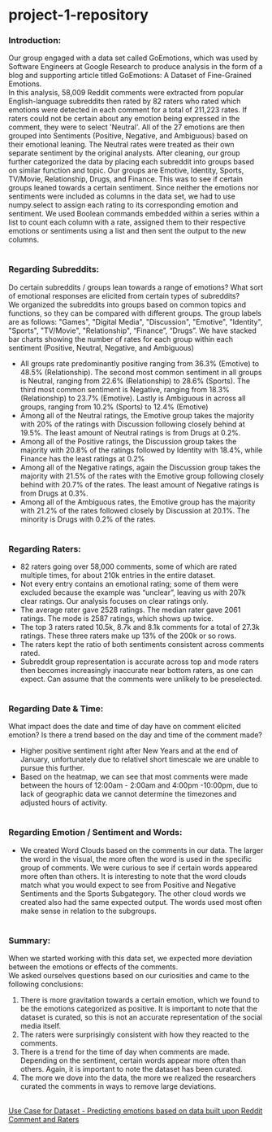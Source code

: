 # project-1-repository

### Introduction: <br />
Our group engaged with a data set called GoEmotions, which was used by Software Engineers at Google Research to produce analysis in the form of a blog and supporting article titled GoEmotions: A Dataset of Fine-Grained Emotions. <br />
In this analysis, 58,009 Reddit comments were extracted from popular English-language subreddits then rated by 82 raters who rated which emotions were detected in each comment for a total of 211,223 rates. If raters could not be certain about any emotion being expressed in the comment, they were to select 'Neutral'. All of the 27 emotions are then grouped into Sentiments (Positive, Negative, and Ambiguous) based on their emotional leaning. The Neutral rates were treated as their own separate sentiment by the original analysts. After cleaning, our group further categorized the data by placing each subreddit into groups based on similar function and topic. Our groups are Emotive, Identity, Sports, TV/Movie, Relationship, Drugs, and Finance. This was to see if certain groups leaned towards a certain sentiment. Since neither the emotions nor sentiments were included as columns in the data set, we had to use numpy.select to assign each rating to its corresponding emotion and sentiment. We used Boolean commands embedded within a series within a list to count each column with a rate, assigned them to their respective emotions or sentiments using a list and then sent the output to the new columns.  <br /> <br /> 


### Regarding Subreddits: <br />
Do certain subreddits / groups lean towards a range of emotions? What sort of emotional responses are elicited from certain types of subreddits?<br /> 
We organized the subreddits into groups based on common topics and functions, so they can be compared with different groups. The group labels are as follows: "Games", "Digital Media", "Discussion", "Emotive", "Identity", "Sports", "TV/Movie", "Relationship", “Finance”, “Drugs”. We have stacked bar charts showing the number of rates for each group within each sentiment (Positive, Neutral, Negative, and Ambiguous)<br /> 
- All groups rate predominantly positive ranging from 36.3% (Emotive) to 48.5% (Relationship). The second most common sentiment in all groups is Neutral, ranging from 22.6% (Relationship) to 28.6% (Sports). The third most common sentiment is Negative, ranging from 18.3% (Relationship) to 23.7% (Emotive). Lastly is Ambiguous in across all groups, ranging from 10.2% (Sports) to 12.4% (Emotive) <br /> 
- Among all of the Neutral ratings, the Emotive group takes the majority with 20% of the ratings with Discussion following closely behind at 19.5%. The least amount of Neutral ratings is from Drugs at 0.2%. <br /> 
- Among all of the Positive ratings, the Discussion group takes the majority with 20.8% of the ratings followed by Identity with 18.4%, while Finance has the least ratings at 0.2% <br /> 
- Among all of the Negative ratings, again the Discussion group takes the majority with 21.5% of the rates with the Emotive group following closely behind with 20.7% of the rates. The least amount of Negative ratings is from Drugs at 0.3%. <br />
- Among all of the Ambiguous rates, the Emotive group has the majority with 21.2% of the rates followed closely by Discussion at 20.1%. The minority is Drugs with 0.2% of the rates. <br /> <br />


### Regarding Raters:<br />
- 82 raters going over 58,000 comments, some of which are rated multiple times, for about 210k entries in the entire dataset.  <br />
- Not every entry contains an emotional rating; some of them were excluded because the example was “unclear”, leaving us with 207k clear ratings. Our analysis focuses on clear ratings only.  <br />
- The average rater gave 2528 ratings. The median rater gave 2061 ratings. The mode is 2587 ratings, which shows up twice.  <br />
- The top 3 raters rated 10.5k, 8.7k and 8.1k comments for a total of 27.3k ratings. These three raters make up 13% of the 200k or so rows. <br />
- The raters kept the ratio of both sentiments consistent across comments rated. <br />
- Subreddit group representation is accurate across top and mode raters then becomes increasingly inaccurate near bottom raters, as one can expect. Can assume that the comments were unlikely to be preselected. <br /> <br />

### Regarding Date & Time:<br /> 
What impact does the date and time of day have on comment elicited emotion? Is there a trend based on the day and time of the comment made? <br />
- Higher positive sentiment right after New Years and at the end of January, unfortunately due to relativel short timescale we are unable to pursue this further.  <br />
- Based on the heatmap, we can see that most comments were made between the hours of 12:00am - 2:00am and 4:00pm -10:00pm, due to lack of geographic data we cannot determine the timezones and adjusted hours of activity. <br /> <br />

### Regarding Emotion / Sentiment and Words: <br />
- We created Word Clouds based on the comments in our data. The larger the word in the visual, the more often the word is used in the specific group of comments. We were curious to see if certain words appeared more often than others. It is interesting to note that the word clouds match what you would expect to see from Positive and Negative Sentiments and the Sports Subgategory. The other cloud words we created also had the same expected output. The words used most often make sense in relation to the subgroups.  <br /> <br />

### Summary:<br />
When we started working with this data set, we expected more deviation between the emotions or effects of the comments. <br />
We asked ourselves questions based on our curiosities and came to the following conclusions: <br />
1. There is more gravitation towards a certain emotion, which we found to be the emotions categorized as positive. It is important to note that the dataset is curated, so this is not an accurate representation of the social media itself.<br />
2. The raters were surprisingly consistent with how they reacted to the comments. <br />
3. There is a trend for the time of day when comments are made. Depending on the sentiment, certain words appear more often than others. Again, it is important to note the dataset has been curated. <br />
4. The more we dove into the data, the more we realized the researchers curated the comments in ways to remove large deviations. <br /> <br />

[Use Case for Dataset - Predicting emotions based on data built upon Reddit Comment and Raters](https://huggingface.co/arpanghoshal/EmoRoBERTa)

